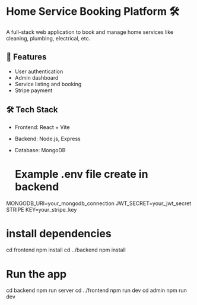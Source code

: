 # Home Service Booking Platform 🛠️

A full-stack web application to book and manage home services like cleaning, plumbing, electrical, etc.

## 🚀 Features
- User authentication
- Admin dashboard
- Service listing and booking
- Stripe payment

## 🛠️ Tech Stack
- Frontend: React + Vite
- Backend: Node.js, Express
- Database: MongoDB

  # Example .env file create in backend
MONGODB_URI=your_mongodb_connection
JWT_SECRET=your_jwt_secret
STRIPE KEY=your_stripe_key

 # install dependencies
cd frontend
npm install
cd ../backend
npm install

# Run the app
cd backend
npm run server
cd ../frontend
npm run dev
cd admin
npm run dev
